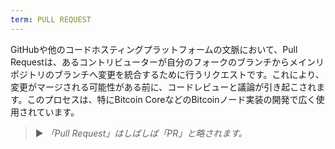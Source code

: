 ```yaml
---
term: PULL REQUEST
---
```


GitHubや他のコードホスティングプラットフォームの文脈において、Pull Requestは、あるコントリビューターが自分のフォークのブランチからメインリポジトリのブランチへ変更を統合するために行うリクエストです。これにより、変更がマージされる可能性がある前に、コードレビューと議論が引き起こされます。このプロセスは、特にBitcoin CoreなどのBitcoinノード実装の開発で広く使用されています。

> ► *「Pull Request」はしばしば「PR」と略されます。*